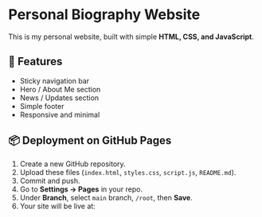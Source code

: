 # Personal Biography Website

This is my personal website, built with simple **HTML, CSS, and JavaScript**.

## 🚀 Features
- Sticky navigation bar
- Hero / About Me section
- News / Updates section
- Simple footer
- Responsive and minimal

## 📦 Deployment on GitHub Pages
1. Create a new GitHub repository.
2. Upload these files (`index.html`, `styles.css`, `script.js`, `README.md`).
3. Commit and push.
4. Go to **Settings → Pages** in your repo.
5. Under **Branch**, select `main` branch, `/root`, then **Save**.
6. Your site will be live at:
